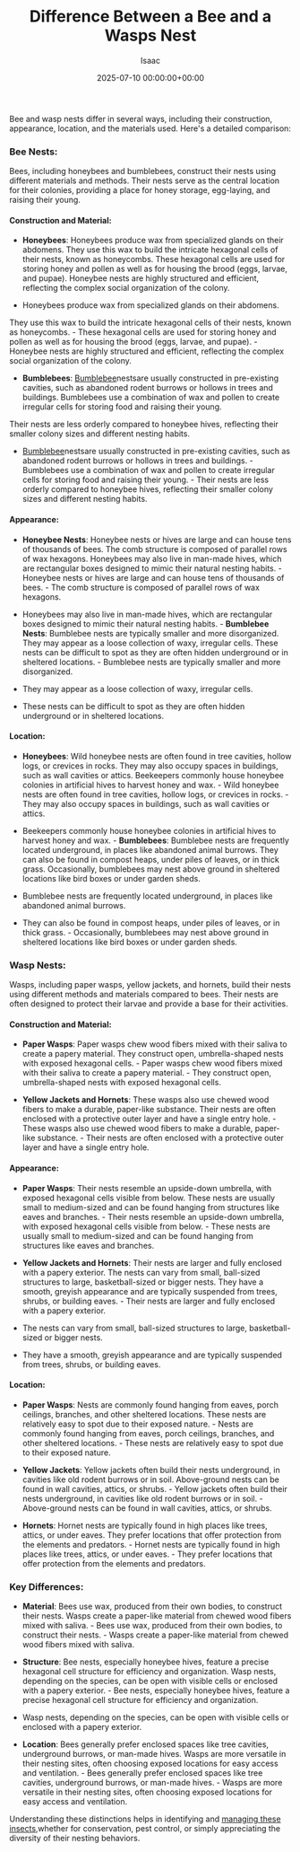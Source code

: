 ﻿---
title: Difference Between a Bee and a Wasps Nest
description: Bee and wasp nests differ in several ways, including their construction, appearance, location, and the materials used. Here's a detailed comparison  Bee Nests...
slug: /difference-between-a-bee-and-a-wasps-nest/
date: 2025-07-10 00:00:00+00:00
lastmod: 2025-07-10 00:00:00+03:00
author: Isaac
categories:

- Bees

- Guide
tags:

- bees

- difference

- between
layout: post
---

Bee and wasp nests differ in several ways, including their construction, appearance, location, and the materials used. Here's a detailed comparison:

###  Bee Nests:

Bees, including honeybees and bumblebees, construct their nests using different materials and methods. Their nests serve as the central location for their colonies, providing a place for honey storage, egg-laying, and raising their young.

####  Construction and Material:

- **Honeybees**: Honeybees produce wax from specialized glands on their abdomens. They use this wax to build the intricate hexagonal cells of their nests, known as honeycombs. These hexagonal cells are used for storing honey and pollen as well as for housing the brood (eggs, larvae, and pupae). Honeybee nests are highly structured and efficient, reflecting the complex social organization of the colony.

- Honeybees produce wax from specialized glands on their abdomens.

They use this wax to build the intricate hexagonal cells of their nests, known as honeycombs. - These hexagonal cells are used for storing honey and pollen as well as for housing the brood (eggs, larvae, and pupae). - Honeybee nests are highly structured and efficient, reflecting the complex social organization of the colony.

- **Bumblebees**: [Bumblebee](https://pestpolicy.com/compare-carpenter-bee-vs-bumblebee/)nestsare usually constructed in pre-existing cavities, such as abandoned rodent burrows or hollows in trees and buildings. Bumblebees use a combination of wax and pollen to create irregular cells for storing food and raising their young.

Their nests are less orderly compared to honeybee hives, reflecting their smaller colony sizes and different nesting habits.

- [Bumblebee](https://pestpolicy.com/compare-carpenter-bee-vs-bumblebee/)nestsare usually constructed in pre-existing cavities, such as abandoned rodent burrows or hollows in trees and buildings. - Bumblebees use a combination of wax and pollen to create irregular cells for storing food and raising their young. - Their nests are less orderly compared to honeybee hives, reflecting their smaller colony sizes and different nesting habits.

####  Appearance:

- **Honeybee Nests**: Honeybee nests or hives are large and can house tens of thousands of bees. The comb structure is composed of parallel rows of wax hexagons. Honeybees may also live in man-made hives, which are rectangular boxes designed to mimic their natural nesting habits. - Honeybee nests or hives are large and can house tens of thousands of bees. - The comb structure is composed of parallel rows of wax hexagons.

- Honeybees may also live in man-made hives, which are rectangular boxes designed to mimic their natural nesting habits. - **Bumblebee Nests**: Bumblebee nests are typically smaller and more disorganized. They may appear as a loose collection of waxy, irregular cells. These nests can be difficult to spot as they are often hidden underground or in sheltered locations. - Bumblebee nests are typically smaller and more disorganized.

- They may appear as a loose collection of waxy, irregular cells.

- These nests can be difficult to spot as they are often hidden underground or in sheltered locations.

####  Location:

- **Honeybees**: Wild honeybee nests are often found in tree cavities, hollow logs, or crevices in rocks. They may also occupy spaces in buildings, such as wall cavities or attics. Beekeepers commonly house honeybee colonies in artificial hives to harvest honey and wax. - Wild honeybee nests are often found in tree cavities, hollow logs, or crevices in rocks. - They may also occupy spaces in buildings, such as wall cavities or attics.

- Beekeepers commonly house honeybee colonies in artificial hives to harvest honey and wax. - **Bumblebees**: Bumblebee nests are frequently located underground, in places like abandoned animal burrows. They can also be found in compost heaps, under piles of leaves, or in thick grass. Occasionally, bumblebees may nest above ground in sheltered locations like bird boxes or under garden sheds.

- Bumblebee nests are frequently located underground, in places like abandoned animal burrows.

- They can also be found in compost heaps, under piles of leaves, or in thick grass. - Occasionally, bumblebees may nest above ground in sheltered locations like bird boxes or under garden sheds.

###  Wasp Nests:

Wasps, including paper wasps, yellow jackets, and hornets, build their nests using different methods and materials compared to bees. Their nests are often designed to protect their larvae and provide a base for their activities.

####  Construction and Material:

- **Paper Wasps**: Paper wasps chew wood fibers mixed with their saliva to create a papery material. They construct open, umbrella-shaped nests with exposed hexagonal cells. - Paper wasps chew wood fibers mixed with their saliva to create a papery material. - They construct open, umbrella-shaped nests with exposed hexagonal cells.

- **Yellow Jackets and Hornets**: These wasps also use chewed wood fibers to make a durable, paper-like substance. Their nests are often enclosed with a protective outer layer and have a single entry hole. - These wasps also use chewed wood fibers to make a durable, paper-like substance. - Their nests are often enclosed with a protective outer layer and have a single entry hole.

####  Appearance:

- **Paper Wasps**: Their nests resemble an upside-down umbrella, with exposed hexagonal cells visible from below. These nests are usually small to medium-sized and can be found hanging from structures like eaves and branches. - Their nests resemble an upside-down umbrella, with exposed hexagonal cells visible from below. - These nests are usually small to medium-sized and can be found hanging from structures like eaves and branches.

- **Yellow Jackets and Hornets**: Their nests are larger and fully enclosed with a papery exterior. The nests can vary from small, ball-sized structures to large, basketball-sized or bigger nests. They have a smooth, greyish appearance and are typically suspended from trees, shrubs, or building eaves. - Their nests are larger and fully enclosed with a papery exterior.

- The nests can vary from small, ball-sized structures to large, basketball-sized or bigger nests.

- They have a smooth, greyish appearance and are typically suspended from trees, shrubs, or building eaves.

####  Location:

- **Paper Wasps**: Nests are commonly found hanging from eaves, porch ceilings, branches, and other sheltered locations. These nests are relatively easy to spot due to their exposed nature. - Nests are commonly found hanging from eaves, porch ceilings, branches, and other sheltered locations. - These nests are relatively easy to spot due to their exposed nature.

- **Yellow Jackets**: Yellow jackets often build their nests underground, in cavities like old rodent burrows or in soil. Above-ground nests can be found in wall cavities, attics, or shrubs. - Yellow jackets often build their nests underground, in cavities like old rodent burrows or in soil. - Above-ground nests can be found in wall cavities, attics, or shrubs.

- **Hornets**: Hornet nests are typically found in high places like trees, attics, or under eaves. They prefer locations that offer protection from the elements and predators. - Hornet nests are typically found in high places like trees, attics, or under eaves. - They prefer locations that offer protection from the elements and predators.

###  Key Differences:

- **Material**: Bees use wax, produced from their own bodies, to construct their nests. Wasps create a paper-like material from chewed wood fibers mixed with saliva. - Bees use wax, produced from their own bodies, to construct their nests. - Wasps create a paper-like material from chewed wood fibers mixed with saliva.

- **Structure**: Bee nests, especially honeybee hives, feature a precise hexagonal cell structure for efficiency and organization. Wasp nests, depending on the species, can be open with visible cells or enclosed with a papery exterior. - Bee nests, especially honeybee hives, feature a precise hexagonal cell structure for efficiency and organization.

- Wasp nests, depending on the species, can be open with visible cells or enclosed with a papery exterior.

- **Location**: Bees generally prefer enclosed spaces like tree cavities, underground burrows, or man-made hives. Wasps are more versatile in their nesting sites, often choosing exposed locations for easy access and ventilation. - Bees generally prefer enclosed spaces like tree cavities, underground burrows, or man-made hives. - Wasps are more versatile in their nesting sites, often choosing exposed locations for easy access and ventilation.

Understanding these distinctions helps in identifying and [managing these insects](https://pestpolicy.com/best-carpenter-bee-traps/),whether for conservation, pest control, or simply appreciating the diversity of their nesting behaviors.
